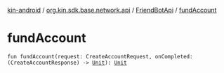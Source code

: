 [kin-android](../../index.md) / [org.kin.sdk.base.network.api](../index.md) / [FriendBotApi](index.md) / [fundAccount](./fund-account.md)

# fundAccount

`fun fundAccount(request: CreateAccountRequest, onCompleted: (CreateAccountResponse) -> `[`Unit`](https://kotlinlang.org/api/latest/jvm/stdlib/kotlin/-unit/index.html)`): `[`Unit`](https://kotlinlang.org/api/latest/jvm/stdlib/kotlin/-unit/index.html)